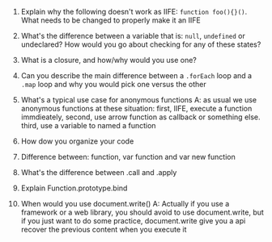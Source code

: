 1. Explain why the following doesn't work as IIFE: `function foo(){}()`. What needs to be changed to properly make it an IIFE

2. What's the difference between a variable that is: `null`, `undefined` or undeclared? How would you go about checking for any of these states?

3. What is a closure, and how/why would you use one?

4. Can you describe the main difference between a `.forEach` loop and a `.map` loop and why you would pick one versus the other

5. What's a typical use case for anonymous functions
   A: as usual we use anonymous functions at these situation: first, IIFE, execute a function immdieately, second, use arrow function as callback or something else. third, use a variable to named a function

6. How dow you organize your code

7. Difference between: function, var function and var new function

8. What's the difference between .call and .apply

9. Explain Function.prototype.bind

10. When would you use document.write()
    A: Actually if you use a framework or a web library, you should avoid to use document.write, but if you just want to do some practice, document.write give you a api recover the previous content when you execute it
